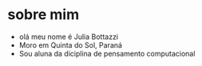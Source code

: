 # sobre mim
- olá meu nome é Julia Bottazzi
- Moro em Quinta do Sol, Paraná
- Sou aluna da diciplina de pensamento computacional
